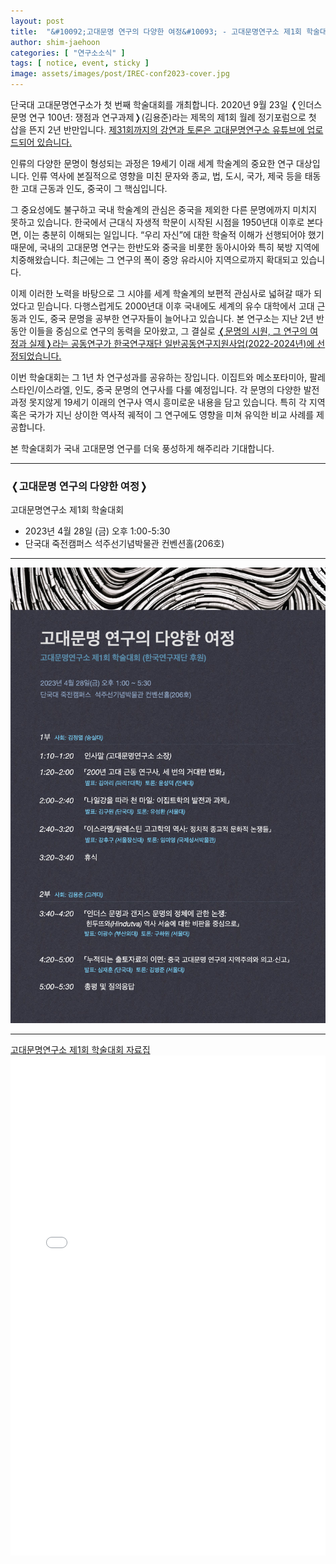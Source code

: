 ```yaml
---
layout: post
title:  "&#10092;고대문명 연구의 다양한 여정&#10093; - 고대문명연구소 제1회 학술대회"
author: shim-jaehoon
categories: [ "연구소소식" ] 
tags: [ notice, event, sticky ] 
image: assets/images/post/IREC-conf2023-cover.jpg
---
```


단국대 고대문명연구소가 첫 번째 학술대회를 개최합니다. 2020년 9월 23일 &#10092;인더스 문명 연구 100년: 쟁점과 연구과제&#10093;(김용준)라는 제목의 제1회 월례 정기포럼으로 첫 삽을 뜬지 2년 반만입니다. [제31회까지의 강연과 토론은 고대문명연구소 유튜브에 업로드되어 있습니다.](https://www.youtube.com/@-irecstudy-5013/playlists) 

인류의 다양한 문명이 형성되는 과정은 19세기 이래 세계 학술계의 중요한 연구 대상입니다. 인류 역사에 본질적으로 영향을 미친 문자와 종교, 법, 도시, 국가, 제국 등을 태동한 고대 근동과 인도, 중국이 그 핵심입니다. 

그 중요성에도 불구하고 국내 학술계의 관심은 중국을 제외한 다른 문명에까지 미치지 못하고 있습니다. 한국에서 근대식 자생적 학문이 시작된 시점을 1950년대 이후로 본다면, 이는 충분히 이해되는 일입니다. “우리 자신”에 대한 학술적 이해가 선행되어야 했기 때문에, 국내의 고대문명 연구는 한반도와 중국을 비롯한 동아시아와 특히 북방 지역에 치중해왔습니다. 최근에는 그 연구의 폭이 중앙 유라시아 지역으로까지 확대되고 있습니다.

이제 이러한 노력을 바탕으로 그 시야를 세계 학술계의 보편적 관심사로 넓혀갈 때가 되었다고 믿습니다. 다행스럽게도 2000년대 이후 국내에도 세계의 유수 대학에서 고대 근동과 인도, 중국 문명을 공부한 연구자들이 늘어나고 있습니다. 본 연구소는 지난 2년 반 동안 이들을 중심으로 연구의 동력을 모아왔고, 그 결실로 [&#10092;문명의 시원, 그 연구의 여정과 실제&#10093;라는 공동연구가 한국연구재단 일반공동연구지원사업(2022-2024년)에 선정되었습니다.](https://irec.study/nrf-project/)

이번 학술대회는 그 1년 차 연구성과를 공유하는 장입니다. 이집트와 메소포타미아, 팔레스타인/이스라엘, 인도, 중국 문명의 연구사를 다룰 예정입니다. 각 문명의 다양한 발전 과정 못지않게 19세기 이래의 연구사 역시 흥미로운 내용을 담고 있습니다. 특히 각 지역 혹은 국가가 지닌 상이한 역사적 궤적이 그 연구에도 영향을 미쳐 유익한 비교 사례를 제공합니다. 

본 학술대회가 국내 고대문명 연구를 더욱 풍성하게 해주리라 기대합니다.

----

### &#10092;고대문명 연구의 다양한 여정&#10093;
고대문명연구소 제1회 학술대회

- 2023년 4월 28일 (금) 오후 1:00-5:30
- 단국대 죽전캠퍼스 석주선기념박물관 컨벤션홀(206호)


----

![](/assets/images/post/IREC-conf2023-poster02.jpg)



----

<span class="muted"><a href="/assets/files/IREC-conf2023-proceedings.pdf" target="_blank">고대문명연구소 제1회 학술대회 자료집</a></span>
<br>
<object data="/assets/files/IREC-conf2023-proceedings.pdf" width="100%" height="800px" type='application/pdf'>
    <embed src="/assets/files/IREC-conf2023-proceedings.pdf" width="100%" height="800px" type='application/pdf'/>
</object>

<br><br>
